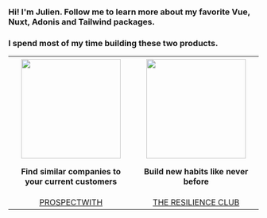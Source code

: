 ### Hi! I'm Julien. Follow me to learn more about my favorite Vue, Nuxt, Adonis and Tailwind packages.

### I spend most of my time building these two products.

<table>
   <tr>
      <th align="center">
         <img width="441" height="1">
         <a href="https://www.prospectwith.com/"><img src="https://www.jaimelesstartups.fr/wp-content/uploads/2020/08/prospectwith.png" width="200px"/></a>
         <p>Find similar companies to your current customers</p>
      </th>
      <th align="center">
         <img width="441" height="1">
         <a href="https://www.theresilience.club/"><img src="https://pbs.twimg.com/profile_images/1375478469795123201/lDBnsRD8_400x400.jpg" width="200px"/></a>
         <p>Build new habits like never before</p>
      </th>
   </tr>

   <tr style="text-transform: uppercase;">
      <td align="center">
        <a href="https://www.prospectwith.com/">ProspectWith</a>
      </td>
      <td align="center">
        <a href="https://www.theresilience.club/">The Resilience Club</a>
      </td>
   </tr>
</table>
